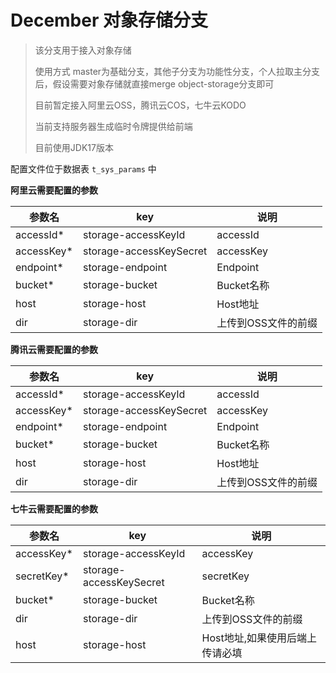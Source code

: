 # December 对象存储分支

> 该分支用于接入对象存储
>
> 使用方式 master为基础分支，其他子分支为功能性分支，个人拉取主分支后，假设需要对象存储就直接merge object-storage分支即可
> 
> 目前暂定接入阿里云OSS，腾讯云COS，七牛云KODO
> 
> 当前支持服务器生成临时令牌提供给前端
> 
> 目前使用JDK17版本

配置文件位于数据表 `t_sys_params` 中

**阿里云需要配置的参数**

| 参数名     | key                     | 说明                |
| ---------- | ----------------------- | ------------------- |
| accessId*  | storage-accessKeyId     | accessId            |
| accessKey* | storage-accessKeySecret | accessKey           |
| endpoint*  | storage-endpoint        | Endpoint            |
| bucket*    | storage-bucket          | Bucket名称          |
| host       | storage-host            | Host地址            |
| dir        | storage-dir             | 上传到OSS文件的前缀 |

**腾讯云需要配置的参数**

| 参数名     | key                     | 说明                |
| ---------- | ----------------------- | ------------------- |
| accessId*  | storage-accessKeyId     | accessId            |
| accessKey* | storage-accessKeySecret | accessKey           |
| endpoint*  | storage-endpoint        | Endpoint            |
| bucket*    | storage-bucket          | Bucket名称          |
| host       | storage-host            | Host地址            |
| dir        | storage-dir             | 上传到OSS文件的前缀 |

**七牛云需要配置的参数**

| 参数名     | key                     | 说明                 |
| ---------- | ----------------------- |--------------------|
| accessKey* | storage-accessKeyId     | accessKey          |
| secretKey* | storage-accessKeySecret | secretKey          |
| bucket*    | storage-bucket          | Bucket名称           |
| dir        | storage-dir             | 上传到OSS文件的前缀 |
| host       | storage-host            | Host地址,如果使用后端上传请必填 |

